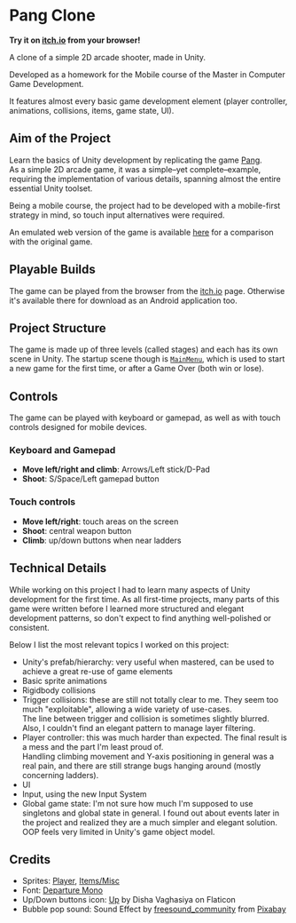# Pang Clone

**Try it on [itch.io](https://alberto-lazari.itch.io/pang) from your browser!**

A clone of a simple 2D arcade shooter, made in Unity.

Developed as a homework for the Mobile course of the Master in Computer Game Development.

It features almost every basic game development element
(player controller, animations, collisions, items, game state, UI).


## Aim of the Project

Learn the basics of Unity development by replicating the game [Pang](https://en.wikipedia.org/wiki/Buster_Bros.). \
As a simple 2D arcade game, it was a simple–yet complete–example,
requiring the implementation of various details, spanning almost the entire essential Unity toolset.

Being a mobile course, the project had to be developed with a mobile-first strategy in mind,
so touch input alternatives were required.

An emulated web version of the game is available
[here](https://www.miniplay.com/game/pang) for a comparison with the original game.


## Playable Builds

The game can be played from the browser from the [itch.io](https://alberto-lazari.itch.io/pang) page.
Otherwise it's available there for download as an Android application too.


## Project Structure

The game is made up of three levels (called stages) and each has its own scene in Unity.
The startup scene though is [`MainMenu`](Assets/Scenes/MainMenu.unity),
which is used to start a new game for the first time, or after a Game Over (both win or lose).


## Controls

The game can be played with keyboard or gamepad,
as well as with touch controls designed for mobile devices.

### Keyboard and Gamepad
- **Move left/right and climb**: Arrows/Left stick/D-Pad
- **Shoot**: S/Space/Left gamepad button

### Touch controls
- **Move left/right**: touch areas on the screen
- **Shoot**: central weapon button
- **Climb**: up/down buttons when near ladders


## Technical Details

While working on this project I had to learn many aspects of Unity development for the first time.
As all first-time projects,
many parts of this game were written before I learned more structured and elegant development patterns,
so don't expect to find anything well-polished or consistent.

Below I list the most relevant topics I worked on this project:
- Unity's prefab/hierarchy: very useful when mastered,
  can be used to achieve a great re-use of game elements
- Basic sprite animations
- Rigidbody collisions
- Trigger collisions: these are still not totally clear to me.
  They seem too much "exploitable", allowing a wide variety of use-cases. \
  The line between trigger and collision is sometimes slightly blurred.
  Also, I couldn't find an elegant pattern to manage layer filtering.
- Player controller: this was much harder than expected.
  The final result is a mess and the part I'm least proud of. \
  Handling climbing movement and Y-axis positioning in general was a real pain,
  and there are still strange bugs hanging around
  (mostly concerning ladders).
- UI
- Input, using the new Input System
- Global game state: I'm not sure how much I'm supposed to use singletons and global state in general.
  I found out about events later in the project and realized they are a much simpler and elegant solution.
  OOP feels very limited in Unity's game object model.


## Credits

- Sprites:
  [Player](https://www.spriters-resource.com/arcade/pangbusterbrospompingworld/sheet/32437),
  [Items/Misc](https://spritedatabase.net/game/3097)
- Font: [Departure Mono](https://departuremono.com)
- Up/Down buttons icon: [Up](https://www.flaticon.com/free-icon/up_12547950)
  by Disha Vaghasiya on Flaticon
- Bubble pop sound: Sound Effect by
  [freesound_community](https://pixabay.com/users/freesound_community-46691455/?utm_source=link-attribution&utm_medium=referral&utm_campaign=music&utm_content=91931)
  from [Pixabay](https://pixabay.com//?utm_source=link-attribution&utm_medium=referral&utm_campaign=music&utm_content=91931)
